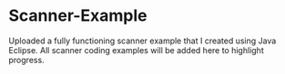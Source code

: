 # Scanner-Example
Uploaded a fully functioning scanner example that I created using Java Eclipse.
All scanner coding examples will be added here to highlight progress.
